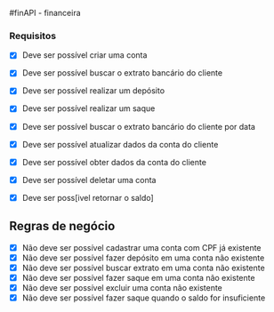 #finAPI - financeira

### Requisitos 

- [x] Deve ser possível criar uma conta
- [X] Deve ser possível buscar o extrato bancário do cliente 
- [X] Deve ser possível realizar um depósito
- [X] Deve ser possível realizar um saque
- [X] Deve ser possível buscar o extrato bancário do cliente por data
- [X] Deve ser possível atualizar dados da conta do cliente
- [X] Deve ser possível obter dados da conta do cliente 
- [X] Deve ser possível deletar uma conta
- [X] Deve ser poss[ivel retornar o saldo]
 

## Regras de negócio 
- [x] Não deve ser possível cadastrar uma conta com CPF já existente
- [X] Não deve ser possível fazer depósito em uma conta não existente
- [X] Não deve ser possível buscar extrato em uma conta não existente 
- [X] Não deve ser possível fazer saque em uma conta não existente
- [X] Não deve ser possível excluir uma conta não existente
- [X] Não deve ser possível fazer saque quando o saldo for insuficiente
